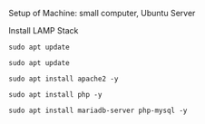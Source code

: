 Setup of Machine:
small computer, Ubuntu Server

Install LAMP Stack
```
sudo apt update
```
```
sudo apt update
```
```
sudo apt install apache2 -y
```
```
sudo apt install php -y
```
```
sudo apt install mariadb-server php-mysql -y
```
